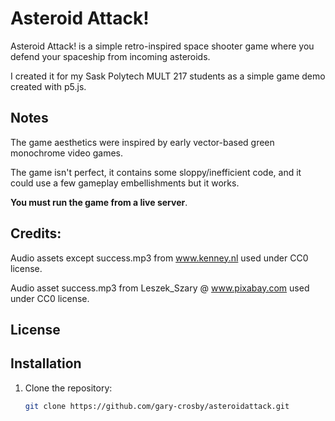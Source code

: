 # Asteroid Attack!

Asteroid Attack! is a simple retro-inspired space shooter game where you defend your spaceship from incoming asteroids.

I created it for my Sask Polytech MULT 217 students as a simple game demo created with p5.js.

## Notes

The game aesthetics were inspired by early vector-based green monochrome video games.

The game isn't perfect, it contains some sloppy/inefficient code, and it could use a few gameplay embellishments but it works.

**You must run the game from a live server**.


## Credits:

Audio assets except success.mp3 from www.kenney.nl used under CC0 license.

Audio asset success.mp3 from Leszek_Szary @ www.pixabay.com used under CC0 license.

## License




## Installation
1. Clone the repository:
   ```bash
   git clone https://github.com/gary-crosby/asteroidattack.git
   

